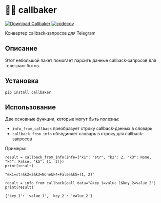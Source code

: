 # 👨‍🍳 callbaker

[![Download Callbaker](https://img.shields.io/pypi/v/callbaker.svg)](https://pypi.python.org/pypi/callbaker)
[![codecov](https://codecov.io/gh/torrua/callbaker/branch/master/graph/badge.svg?token=CHCS5JEGZI)](https://codecov.io/gh/torrua/callbaker)

Конвертер callback-запросов для Telegram

## Описание

Этот небольшой пакет помогает парсить данные callback-запросов для телеграм-ботов.

## Установка

``pip install callbaker``

## Использование

Две основные функции, которые могут быть полезны:
- `info_from_callback` преобразует строку callback-данных в словарь
- `callback_from_info` объединяет словарь в строку для callback-запросов

Примеры:

```
result = callback_from_info(info={"k1": "str", "k2": 2, "k3": None, "k4": False, "k5": (1, 2)})
print(result)
```
```"&k1=str&k2=2&k3=None&k4=False&k5=(1, 2)"```


```
result = info_from_callback(call_data="&key_1=value_1&key_2=value_2")
print(result)
```
```{'key_1': 'value_1', 'key_2': 'value_2'}```
